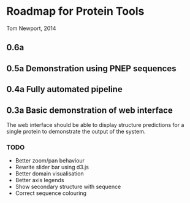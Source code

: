 # Roadmap for Protein Tools

Tom Newport, 2014

## 0.6a 

## 0.5a Demonstration using PNEP sequences

## 0.4a Fully automated pipeline

## 0.3a Basic demonstration of web interface

The web interface should be able to display structure predictions for a single protein to demonstrate the output of the system.

### TODO

- Better zoom/pan behaviour
- Rewrite slider bar using d3.js
- Better domain visualisation
- Better axis legends
- Show secondary structure with sequence
- Correct sequence colouring


